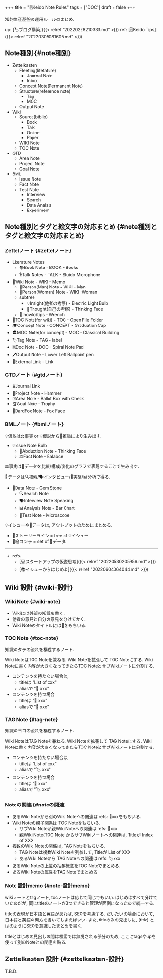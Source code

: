 +++
title = "🗒Keido Note Rules"
tags = ["DOC"]
draft = false
+++

知的生産基盤の運用ルールのまとめ.

up: [🏷ブログ構築]({{< relref "20220228210333.md" >}}) ref: [🗒Keido Tips]({{< relref "20220305081605.md" >}})


## Note種別 {#note種別}

-   Zettelkasten
    -   Fleeting(litetature)
        -   Journal Note
        -   Inbox
    -   Concept Note(Permanent Note)
    -   Structure(reference note)
        -   Tag
        -   MOC
    -   Output Note
-   Wiki
    -   Source(biblio)
        -   Book
        -   Talk
        -   Online
        -   Paper
    -   WIKI Note
    -   TOC Note
-   GTD
    -   Area Note
    -   Project Note
    -   Goal Note
-   BML
    -   Issue Note
    -   Fact Note
    -   Test Note
        -   Interview
        -   Search
        -   Data Analsis
        -   Experiment


## Note種別とタグと絵文字の対応まとめ {#note種別とタグと絵文字の対応まとめ}


### Zettelノート {#zettelノート}

-   Literature Notes
    -   📚Book Note - BOOK - Books
    -   🎙Talk Notes - TALK - Stuido Microphone
-   📝Wiki Note - WIKI - Memo
    -   👨Person(Man) Note - WIKI - Man
    -   👩Person(Woman) Note - WIKI -Woman
    -   subtree
        -   💡Insight(他者の考察) - Electric Light Bulb
        -   🤔Thought(自己の考察) - Thinking Face
    -   🔧 howto/tips - Wrench
-   📂TOC Note(for wiki) - TOC - Open File Folder
-   🎓Concept Note - CONCEPT - Graduation Cap
-   🏛MOC Note(for concept) - MOC - Classical Buildling
-   🏷Tag Note - TAG - label
-   🗒Doc Note - DOC - Spiral Note Pad
-   🖊Output Note - Lower Left Ballpoint pen
-   🔗External Link - Link


### GTDノート {#gtdノート}

-   ⌛Journal Link
-   🔨Project Note - Hammer
-   ☑Area Note - Ballot Box with Check
-   🏆Goal Note - Trophy
-   🦊DardFox Note - Fox Face


### BMLノート {#bmlノート}

💡仮説は⚖事実 or 💡仮説から🤔推論により生み出す.

-   💡Issue Note Bulb
    -   🤔Abduction Note - Thinking Face
    -   ⚖Fact Note - Balabce

⚖事実は💎データを比較/構成/変化のグラフで表現することで生み出す.

💎データは🔍検索/🗣インタビュー/🔬実験/📊分析で得る.

-   💎Data Note - Gem Stone
    -   🔍Search Note
    -   🗣Interview Note Speaking
    -   📊Analysis Note - Bar Chart
    -   🔬Test Note - Microscope

💡イシューや💎データは, アウトプットのためにまとめる.

-   :blue_book:ストーリーライン = tree of 💡イシュー
-   🎨絵コンテ = set of 💎データ.

---

-   refs.
    -   [💻スタートアップの仮説思考]({{< relref "20220530205956.md" >}})
    -   [📚イシューからはじめよ]({{< relref "20220604064044.md" >}})


## Wiki 設計 {#wiki-設計}


### Wiki Note {#wiki-note}

-   Wikiには外部の知識を書く.
-   他者の意見と自分の意見を分けてかく.
-   Wiki Noteのタイトルには📝をもちいる.


### TOC Note {#toc-note}

知識のタテの流れを構成するノート.

Wiki NoteはTOC Noteを兼ねる. Wiki Noteを拡張して TOC Noteにする.
Wiki Noteに書く内容が大きくなってきたらTOC NoteとサブWikiノートに分割する.

-   コンテンツを持たない場合は,
    -   titleは "List of xxx"
    -   aliasで "📂 xxx"
-   コンテンツを持つ場合
    -   titleは "📝 xxx"
    -   aliasで "📂 xxx"


### TAG Note {#tag-note}

知識のヨコの流れを構成するノート.

Wiki NoteはTAG Noteを兼ねる. Wiki Noteを拡張して TAG Noteにする.
Wiki Noteに書く内容が大きくなってきたらTOC NoteとサブWikiノートに分割する.

-   コンテンツを持たない場合は,
    -   titleは "List of xxx"
    -   aliasで "🏷 xxx"
-   コンテンツを持つ場合
    -   titleは "📝 xxx"
    -   aliasで "🏷 xxx"


### Noteの関連 {#noteの関連}

-   あるWiki Noteから別のWiki Noteへの関連は refs: 📝xxxをもちいる.
-   Wiki Noteの親子関係は TOC Noteをもちいる.
    -   サブWiki Noteか親Wiki Noteへの関連は refs: 📁xxx
    -   親Wiki Note(TOC Note)からサブWikiノートへの関連は, Titleが Index of XXX
-   複数のWiki Noteの関係は, TAG Noteをもちいる.
    -   TAG Noteは複数Wiki Noteを列挙して, Titleが List of XXX
    -   あるWiki Noteから TAG Noteへの関連は  refs: 🏷xxx
-   あるWiki Noteの上位の抽象概念をTOC Noteでまとめる.
-   あるWiki Noteの属性をTAG Noteでまとめる.


### Note 設計memo {#note-設計memo}

wikiノートとtagノート, tocノートは応じて同じでもいい. はじめはすべて分けていたのだが, 同じtitleのノートが3つできると管理が面倒になったので統一する.

titleの表現が日本語と英語があれば, SEOを考慮する. だいたいの場合において, 日本語と英語の両方を書いてしまえばいい. また, titleの次の見出しに, (title) とはのようにSEOを意識したまとめを書く.

titleとはじめの見出しの間は検索では無視される部分のため, ここにtagsやupを使って別のNoteとの関連を貼る.


## Zettelkasten 設計 {#zettelkasten-設計}

T.B.D.

